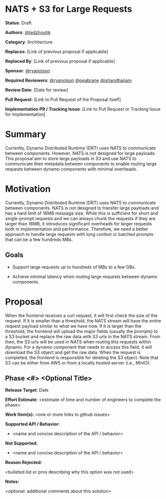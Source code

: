 # NATS + S3 for Large Requests

**Status**: Draft 

**Authors**: [@tedzhouhk](https://github.com/tedzhouhk)

**Category**: Architecture 

**Replaces**: [Link of previous proposal if applicable] 

**Replaced By**: [Link of previous proposal if applicable] 

**Sponsor**: [@ryanolson](https://github.com/ryanolson)

**Required Reviewers**: [@ryanolson](https://github.com/ryanolson) [@peabrane](https://github.com/peabrane) [@ishandhanani](https://github.com/ishandhanani)

**Review Date**: [Date for review]

**Pull Request**: [Link to Pull Request of the Proposal itself]

**Implementation PR / Tracking Issue**: [Link to Pull Request or Tracking Issue for Implementation]

# Summary

Currently, Dynamo Distributed Runtime (DRT) uses NATS to communicate between components. However, NATS is not designed for large payloads. This proposal aim to store large payloads in S3 and use NATS to communicate their metadata between components to enable  routing large requests between dynamo components with minimal overheads.

# Motivation

Currently, Dynamo Distributed Runtime (DRT) uses NATS to communicate between components. NATS is not designed to transfer large payloads and has a hard limit of 16MB message size. While this is sufficient for short and single-prompt requests and we can always chunk the requests if they are larger than 16MB, it introduces significant overheads for larger requests both in implementation and performance. Therefore, we need a better approach to handle large requests with long context or batched prompts that can be a few hundreds MBs.

## Goals

* Support large requests up to hundreds of MBs to a few GBs.

* Achieve minimal latency when routing large requests between dynamo components.

# Proposal

When the frontend receives a curl request, it will first check the size of the request. If it is smaller than a threshold, the NATS stream will have the entire request payload similar to what we have now. If it is larger than the threshold, the frontend will upload the major fields (usually the prompts) to a S3 bucket and replace the raw data with S3 urls in the NATS stream. From then, the S3 urls will be used in NATS when routing this requests within dynamo. For a dynamo component that needs to access this field, it will download the S3 object and get the raw data. When the request is completed, the frontend is responsible for deleting the S3 object. Note that S3 can be either from AWS or from a locally hosted server (i.e., MinIO).

## Phase \<\#\> \<Optional Title\>

**Release Target**: Date

**Effort Estimate**: \<estimate of time and number of engineers to complete the phase\>

**Work Item(s):** \<one or more links to github issues\>

**Supported API / Behavior:**

* \<name and concise description of the API / behavior\>

**Not Supported:**

* \<name and concise description of the API / behavior\>

**Reason Rejected:**

\<bulleted list or pros describing why this option was not used\>

**Notes:**

\<optional: additional comments about this solution\>

